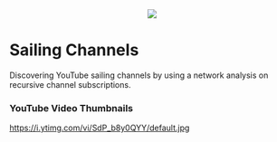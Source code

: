 <center><div style="text-align:center"><img src ="https://cdn.rawgit.com/thomasbrueggemann/sailing-channels/1.2.5/public/img/banner.png" /></div></center>

# Sailing Channels
Discovering YouTube sailing channels by using a network analysis on recursive channel subscriptions.

### YouTube Video Thumbnails

https://i.ytimg.com/vi/SdP_b8y0QYY/default.jpg
